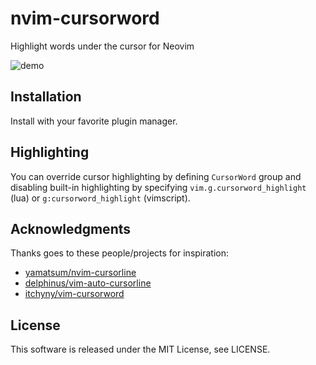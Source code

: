 # nvim-cursorword

Highlight words under the cursor for Neovim 

![demo](https://user-images.githubusercontent.com/42740055/102508634-f4d26c80-40c8-11eb-90af-142a7a63837d.gif)

## Installation
Install with your favorite plugin manager.

## Highlighting
You can override cursor highlighting by defining `CursorWord` group and disabling built-in highlighting by specifying `vim.g.cursorword_highlight` (lua) or `g:cursorword_highlight` (vimscript).

## Acknowledgments
Thanks goes to these people/projects for inspiration:

- [yamatsum/nvim-cursorline](https://github.com/yamatsum/nvim-cursorline)
- [delphinus/vim-auto-cursorline](https://github.com/delphinus/vim-auto-cursorline)
- [itchyny/vim-cursorword](https://github.com/itchyny/vim-cursorword)

## License
This software is released under the MIT License, see LICENSE.
